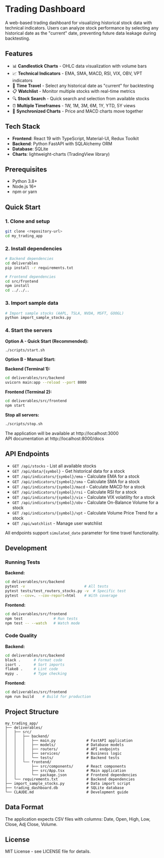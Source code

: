 # Trading Dashboard

A web-based trading dashboard for visualizing historical stock data with technical indicators. Users can analyze stock performance by selecting any historical date as the "current" date, preventing future data leakage during backtesting.

## Features

- 📊 **Candlestick Charts** - OHLC data visualization with volume bars
- 📈 **Technical Indicators** - EMA, SMA, MACD, RSI, VIX, OBV, VPT indicators
- 📅 **Time Travel** - Select any historical date as "current" for backtesting
- 📋 **Watchlist** - Monitor multiple stocks with real-time metrics
- 🔍 **Stock Search** - Quick search and selection from available stocks
- ⏰ **Multiple Timeframes** - 1W, 1M, 3M, 6M, 1Y, YTD, 5Y views
- 🔄 **Synchronized Charts** - Price and MACD charts move together

## Tech Stack

- **Frontend**: React 19 with TypeScript, Material-UI, Redux Toolkit
- **Backend**: Python FastAPI with SQLAlchemy ORM
- **Database**: SQLite
- **Charts**: lightweight-charts (TradingView library)

## Prerequisites

- Python 3.8+
- Node.js 16+
- npm or yarn

## Quick Start

### 1. Clone and setup
```bash
git clone <repository-url>
cd my_trading_app
```

### 2. Install dependencies
```bash
# Backend dependencies
cd deliverables
pip install -r requirements.txt

# Frontend dependencies
cd src/frontend
npm install
cd ../../..
```

### 3. Import sample data
```bash
# Import sample stocks (AAPL, TSLA, NVDA, MSFT, GOOGL)
python import_sample_stocks.py
```

### 4. Start the servers

**Option A - Quick Start (Recommended):**
```bash
./scripts/start.sh
```

**Option B - Manual Start:**

**Backend (Terminal 1):**
```bash
cd deliverables/src/backend
uvicorn main:app --reload --port 8000
```

**Frontend (Terminal 2):**
```bash
cd deliverables/src/frontend
npm start
```

**Stop all servers:**
```bash
./scripts/stop.sh
```

The application will be available at http://localhost:3000  
API documentation at http://localhost:8000/docs

## API Endpoints

- `GET /api/stocks` - List all available stocks
- `GET /api/data/{symbol}` - Get historical data for a stock
- `GET /api/indicators/{symbol}/ema` - Calculate EMA for a stock
- `GET /api/indicators/{symbol}/sma` - Calculate SMA for a stock  
- `GET /api/indicators/{symbol}/macd` - Calculate MACD for a stock
- `GET /api/indicators/{symbol}/rsi` - Calculate RSI for a stock
- `GET /api/indicators/{symbol}/vix` - Calculate VIX volatility for a stock
- `GET /api/indicators/{symbol}/obv` - Calculate On-Balance Volume for a stock
- `GET /api/indicators/{symbol}/vpt` - Calculate Volume Price Trend for a stock
- `GET /api/watchlist` - Manage user watchlist

All endpoints support `simulated_date` parameter for time travel functionality.

## Development

### Running Tests

**Backend:**
```bash
cd deliverables/src/backend
pytest -v                           # All tests
pytest tests/test_routers_stocks.py -v  # Specific test
pytest --cov=. --cov-report=html    # With coverage
```

**Frontend:**
```bash
cd deliverables/src/frontend
npm test              # Run tests
npm test -- --watch   # Watch mode
```

### Code Quality

**Backend:**
```bash
cd deliverables/src/backend
black .      # Format code
isort .      # Sort imports
flake8 .     # Lint code
mypy .       # Type checking
```

**Frontend:**
```bash
cd deliverables/src/frontend
npm run build    # Build for production
```

## Project Structure

```
my_trading_app/
├── deliverables/
│   ├── src/
│   │   ├── backend/
│   │   │   ├── main.py              # FastAPI application
│   │   │   ├── models/              # Database models
│   │   │   ├── routers/             # API endpoints
│   │   │   ├── services/            # Business logic
│   │   │   └── tests/               # Backend tests
│   │   └── frontend/
│   │       ├── src/components/      # React components
│   │       ├── src/App.tsx          # Main application
│   │       └── package.json         # Frontend dependencies
│   └── requirements.txt             # Backend dependencies
├── import_sample_stocks.py          # Data import script
├── trading_dashboard.db             # SQLite database
└── CLAUDE.md                        # Development guide
```

## Data Format

The application expects CSV files with columns: Date, Open, High, Low, Close, Adj Close, Volume.

## License

MIT License - see LICENSE file for details.